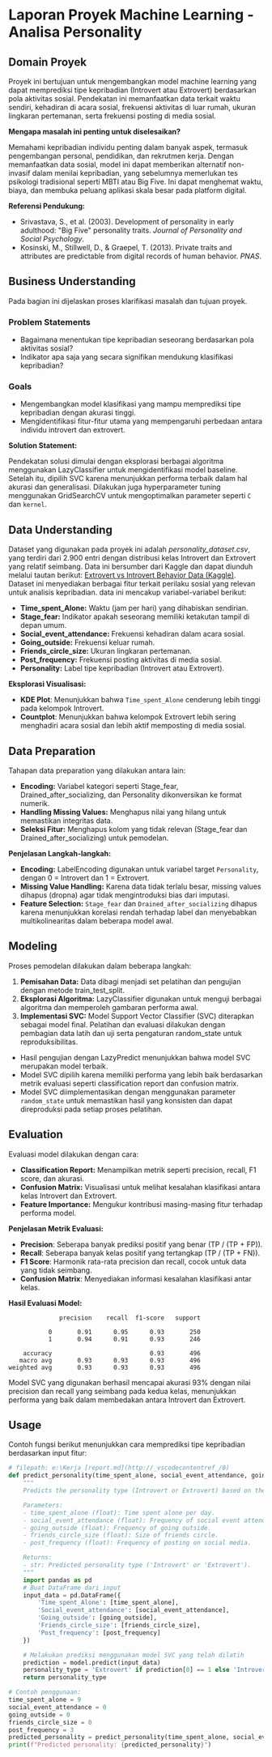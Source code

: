 # Laporan Proyek Machine Learning - Analisa Personality

## Domain Proyek

Proyek ini bertujuan untuk mengembangkan model machine learning yang dapat memprediksi tipe kepribadian (Introvert atau Extrovert) berdasarkan pola aktivitas sosial. Pendekatan ini memanfaatkan data terkait waktu sendiri, kehadiran di acara sosial, frekuensi aktivitas di luar rumah, ukuran lingkaran pertemanan, serta frekuensi posting di media sosial.

**Mengapa masalah ini penting untuk diselesaikan?**

Memahami kepribadian individu penting dalam banyak aspek, termasuk pengembangan personal, pendidikan, dan rekrutmen kerja. Dengan memanfaatkan data sosial, model ini dapat memberikan alternatif non-invasif dalam menilai kepribadian, yang sebelumnya memerlukan tes psikologi tradisional seperti MBTI atau Big Five. Ini dapat menghemat waktu, biaya, dan membuka peluang aplikasi skala besar pada platform digital.

**Referensi Pendukung:**

- Srivastava, S., et al. (2003). Development of personality in early adulthood: "Big Five" personality traits. _Journal of Personality and Social Psychology_.
- Kosinski, M., Stillwell, D., & Graepel, T. (2013). Private traits and attributes are predictable from digital records of human behavior. _PNAS_.

## Business Understanding

Pada bagian ini dijelaskan proses klarifikasi masalah dan tujuan proyek.

### Problem Statements

- Bagaimana menentukan tipe kepribadian seseorang berdasarkan pola aktivitas sosial?
- Indikator apa saja yang secara signifikan mendukung klasifikasi kepribadian?

### Goals

- Mengembangkan model klasifikasi yang mampu memprediksi tipe kepribadian dengan akurasi tinggi.
- Mengidentifikasi fitur-fitur utama yang mempengaruhi perbedaan antara individu introvert dan extrovert.

**Solution Statement:**

Pendekatan solusi dimulai dengan eksplorasi berbagai algoritma menggunakan LazyClassifier untuk mengidentifikasi model baseline. Setelah itu, dipilih SVC karena menunjukkan performa terbaik dalam hal akurasi dan generalisasi. Dilakukan juga hyperparameter tuning menggunakan GridSearchCV untuk mengoptimalkan parameter seperti `C` dan `kernel`.

## Data Understanding

Dataset yang digunakan pada proyek ini adalah _personality_dataset.csv_, yang terdiri dari 2.900 entri dengan distribusi kelas Introvert dan Extrovert yang relatif seimbang. Data ini bersumber dari Kaggle dan dapat diunduh melalui tautan berikut: [Extrovert vs Introvert Behavior Data (Kaggle)](https://www.kaggle.com/datasets/rakeshkapilavai/extrovert-vs-introvert-behavior-data). Dataset ini menyediakan berbagai fitur terkait perilaku sosial yang relevan untuk analisis kepribadian. data ini mencakup variabel-variabel berikut:

- **Time_spent_Alone:** Waktu (jam per hari) yang dihabiskan sendirian.
- **Stage_fear:** Indikator apakah seseorang memiliki ketakutan tampil di depan umum.
- **Social_event_attendance:** Frekuensi kehadiran dalam acara sosial.
- **Going_outside:** Frekuensi keluar rumah.
- **Friends_circle_size:** Ukuran lingkaran pertemanan.
- **Post_frequency:** Frekuensi posting aktivitas di media sosial.
- **Personality:** Label tipe kepribadian (Introvert atau Extrovert).

**Eksplorasi Visualisasi:**

- **KDE Plot**: Menunjukkan bahwa `Time_spent_Alone` cenderung lebih tinggi pada kelompok Introvert.
- **Countplot**: Menunjukkan bahwa kelompok Extrovert lebih sering menghadiri acara sosial dan lebih aktif memposting di media sosial.

## Data Preparation

Tahapan data preparation yang dilakukan antara lain:

- **Encoding:** Variabel kategori seperti Stage_fear, Drained_after_socializing, dan Personality dikonversikan ke format numerik.
- **Handling Missing Values:** Menghapus nilai yang hilang untuk memastikan integritas data.
- **Seleksi Fitur:** Menghapus kolom yang tidak relevan (Stage_fear dan Drained_after_socializing) untuk pemodelan.

**Penjelasan Langkah-langkah:**

- **Encoding:** LabelEncoding digunakan untuk variabel target `Personality`, dengan 0 = Introvert dan 1 = Extrovert.
- **Missing Value Handling:** Karena data tidak terlalu besar, missing values dihapus (dropna) agar tidak mengintroduksi bias dari imputasi.
- **Feature Selection:** `Stage_fear` dan `Drained_after_socializing` dihapus karena menunjukkan korelasi rendah terhadap label dan menyebabkan multikolinearitas dalam beberapa model awal.

## Modeling

Proses pemodelan dilakukan dalam beberapa langkah:

1. **Pemisahan Data:** Data dibagi menjadi set pelatihan dan pengujian dengan metode train_test_split.
2. **Eksplorasi Algoritma:** LazyClassifier digunakan untuk menguji berbagai algoritma dan memperoleh gambaran performa awal.
3. **Implementasi SVC:** Model Support Vector Classifier (SVC) diterapkan sebagai model final. Pelatihan dan evaluasi dilakukan dengan pembagian data latih dan uji serta pengaturan random_state untuk reproduksibilitas.

- Hasil pengujian dengan LazyPredict menunjukkan bahwa model SVC merupakan model terbaik.
- Model SVC dipilih karena memiliki performa yang lebih baik berdasarkan metrik evaluasi seperti classification report dan confusion matrix.
- Model SVC diimplementasikan dengan menggunakan parameter `random_state` untuk memastikan hasil yang konsisten dan dapat direproduksi pada setiap proses pelatihan.

## Evaluation

Evaluasi model dilakukan dengan cara:

- **Classification Report:** Menampilkan metrik seperti precision, recall, F1 score, dan akurasi.
- **Confusion Matrix:** Visualisasi untuk melihat kesalahan klasifikasi antara kelas Introvert dan Extrovert.
- **Feature Importance:** Mengukur kontribusi masing-masing fitur terhadap performa model.

**Penjelasan Metrik Evaluasi:**

- **Precision**: Seberapa banyak prediksi positif yang benar (TP / (TP + FP)).
- **Recall**: Seberapa banyak kelas positif yang tertangkap (TP / (TP + FN)).
- **F1 Score**: Harmonik rata-rata precision dan recall, cocok untuk data yang tidak seimbang.
- **Confusion Matrix**: Menyediakan informasi kesalahan klasifikasi antar kelas.

**Hasil Evaluasi Model:**

```
              precision    recall  f1-score   support

           0       0.91      0.95      0.93       250
           1       0.94      0.91      0.93       246

    accuracy                           0.93       496
   macro avg       0.93      0.93      0.93       496
weighted avg       0.93      0.93      0.93       496
```

Model SVC yang digunakan berhasil mencapai akurasi 93% dengan nilai precision dan recall yang seimbang pada kedua kelas, menunjukkan performa yang baik dalam membedakan antara Introvert dan Extrovert.

## Usage

Contoh fungsi berikut menunjukkan cara memprediksi tipe kepribadian berdasarkan input fitur:

```python
# filepath: e:\Kerja [report.md](http://_vscodecontentref_/0)
def predict_personality(time_spent_alone, social_event_attendance, going_outside, friends_circle_size, post_frequency):
    """
    Predicts the personality type (Introvert or Extrovert) based on the given features.

    Parameters:
    - time_spent_alone (float): Time spent alone per day.
    - social_event_attendance (float): Frequency of social event attendance.
    - going_outside (float): Frequency of going outside.
    - friends_circle_size (float): Size of friends circle.
    - post_frequency (float): Frequency of posting on social media.

    Returns:
    - str: Predicted personality type ('Introvert' or 'Extrovert').
    """
    import pandas as pd
    # Buat DataFrame dari input
    input_data = pd.DataFrame({
        'Time_spent_Alone': [time_spent_alone],
        'Social_event_attendance': [social_event_attendance],
        'Going_outside': [going_outside],
        'Friends_circle_size': [friends_circle_size],
        'Post_frequency': [post_frequency]
    })

    # Melakukan prediksi menggunakan model SVC yang telah dilatih
    prediction = model.predict(input_data)
    personality_type = 'Extrovert' if prediction[0] == 1 else 'Introvert'
    return personality_type

# Contoh penggunaan:
time_spent_alone = 9
social_event_attendance = 0
going_outside = 0
friends_circle_size = 0
post_frequency = 3
predicted_personality = predict_personality(time_spent_alone, social_event_attendance, going_outside, friends_circle_size, post_frequency)
print(f"Predicted personality: {predicted_personality}")
```
